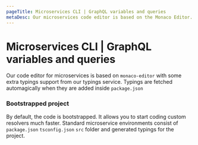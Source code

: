 ```yaml
---
pageTitle: Microservices CLI | GraphQL variables and queries
metaDesc: Our microservices code editor is based on the Monaco Editor. Use it to match your microservice code to the GraphQL variables and queries in your schema.
---
```


# Microservices CLI | GraphQL variables and queries

Our code editor for microservices is based on `monaco-editor` with some extra typings support from our typings service. Typings are fetched automagically when they are added inside `package.json`

### Bootstrapped project

By default, the code is bootstrapped. It allows you to start coding custom resolvers much faster. Standard microservice environments consist of `package.json` `tsconfig.json` `src` folder and generated typings for the project.

